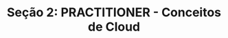 ---
title: "Seção 2: PRACTITIONER - Conceitos de Cloud"
linkTitle: "Seção 2"
weight: 1
description: >
  Explicações iniciais do que é Cloud Computing, suas vantagens, os tipos, quais os serviços da AWS, demonstração de como criar sua conta AWS, como criar um alerta de billing e como trabalhar com AWS CLI e CloudShell.
---